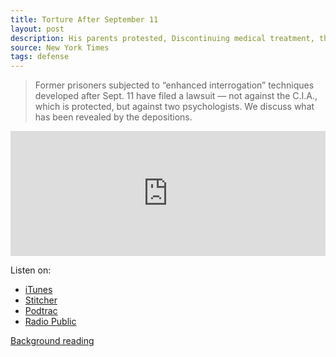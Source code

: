 ```yaml
---
title: Torture After September 11
layout: post
description: His parents protested, Discontinuing medical treatment, they argued, would violate their sons right to a life — and their hope that he might eventually have one.
source: New York Times
tags: defense
---
```


> Former prisoners subjected to “enhanced interrogation” techniques developed after Sept. 11 have filed a lawsuit — not against the C.I.A., which is protected, but against two psychologists. We discuss what has been revealed by the depositions.

<iframe frameborder="0" height="200" scrolling="no" src="https://embed.radiopublic.com/e?us=https:%2F%2Fplay.radiopublic.com%2F88f7d8c3-7289-4dc6-b300-5ba71b43f5e5%2Fep%2Fs1!531b3401e6f60729eda40a35e3489017bde2d0fe&if=88f7d8c3-7289-4dc6-b300-5ba71b43f5e5&ge=s1!531b3401e6f60729eda40a35e3489017bde2d0fe&gs=_blank" width="100%"></iframe>


Listen on: 
- [iTunes](https://itunes.apple.com/us/podcast/the-daily/id1200361736?mt=2#)
- [Stitcher](http://www.stitcher.com/podcast/the-new-york-times/the-daily-10/e/50539421)
- [Podtrac](https://dts.podtrac.com/redirect.mp3/rss.art19.com/episodes/6a2073fc-e7fd-4e88-aa38-4687e91d457a.mp3)
- [Radio Public](https://play.radiopublic.com/the-daily-GMB3yp/ep/s1!531b3401e6f60729eda40a35e3489017bde2d0fe)

[Background reading](http://nyti.ms/2sYeas8.)